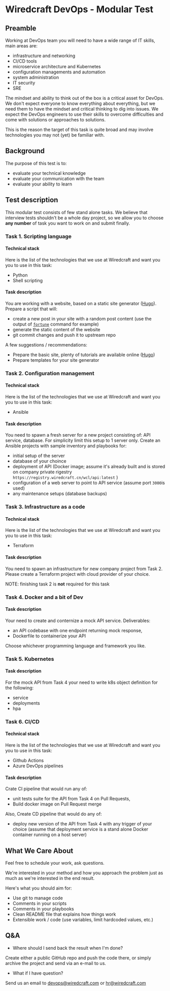 # Wiredcraft DevOps - Modular Test

## Preamble
Working at DevOps team you will need to have a wide range of IT skills, main areas are:
- infrastructure and networking
- CI/CD tools
- microservice architecture and Kubernetes
- configuration managements and automation
- system administration
- IT security
- SRE

The mindset and ability to think out of the box is a critical asset for DevOps. We don't expect everyone to know everything about everything, but we need them to have the mindset and critical thinking to dig into issues. We expect the DevOps engineers to use their skills to overcome difficulties and come with solutions or approaches to solutions.

This is the reason the target of this task is quite broad and may involve technologies you may not (yet) be familiar with.

## Background 

The purpose of this test is to:
- evaluate your technical knowledge
- evaluate your communication with the team
- evaluate your ability to learn


## Test description

This modular test consists of few stand alone tasks. We believe that interview tests shouldn't be a whole day project, so we allow you to choose **any number** of task you want to work on and submit finally.

### Task 1. Scripting language

#### Technical stack
Here is the list of the technologies that we use at Wiredcraft and want you you to use in this task:
- Python
- Shell scripting

#### Task description
You are working with a website, based on a static site generator ([Hugo](https://gohugo.io/)). Prepare a script that will:
- create a new post in your site with a random post content (use the output of [`fortune`](http://manpages.ubuntu.com/manpages/xenial/man6/fortune.6.html) command for example)
- generate the static content of the website
- git commit changes and push it to upstream repo

A few suggestions / recommendations:
- Prepare the basic site, plenty of tutorials are available online ([Hugo](https://gohugo.io))
- Prepare templates for your site generator

### Task 2. Configuration management

#### Technical stack
Here is the list of the technologies that we use at Wiredcraft and want you you to use in this task:
- Ansible

#### Task description
You need to spawn a fresh server for a new project consisting of: API service, database. For simplicity limit this setup to 1 server only. Create an Ansible projects with sample inventory and playbooks for:
- initial setup of the server
- database of your choince
- deployment of API (Docker image; assume it's already built and is stored on company private rigestry `https://registry.wiredcraft.cn/wcl/api:latest` )
- configuration of a web server to point to API service (assume port `3000`is used)
- any maintenance setups (database backups)

### Task 3. Infrastructure as a code 

#### Technical stack
Here is the list of the technologies that we use at Wiredcraft and want you you to use in this task:
- Terraform

#### Task description
You need to spawn an infrastructure for new company project from Task 2. Please create a Terraform project with cloud provider of your choice.

NOTE: finishing task 2 is **not** required for this task

### Task 4. Docker and a bit of Dev
#### Task description
Your need to create and conternize a mock API service. Deliverables:
- an API codebase with one endpoint returning mock response,
- Dockerfile to containerize your API

Choose whichever programming language and framework you like.

### Task 5. Kubernetes 
#### Task description
For the mock API from Task 4 your need to write k8s object definition for the following:
- service
- deployments
- hpa

### Task 6. CI/CD

#### Technical stack
Here is the list of the technologies that we use at Wiredcraft and want you you to use in this task:
- Github Actions
- Azure DevOps pipelines

#### Task description
Crate CI pipeline that would run any of:
- unit tests suite for the API from Task 4 on Pull Requests,
- Build docker image on Pull Request merge 

Also, Create CD pipeline that would do any of:
- deploy new version of the API from Task 4 with any trigger of your choice (assume that deployment service is a stand alone Docker container running on a host server)

## What We Care About

Feel free to schedule your work, ask questions.

We're interested in your method and how you approach the problem just as much as we're interested in the end result.

Here's what you should aim for:

- Use git to manage code
- Comments in your scripts
- Comments in your playbooks
- Clean README file that explains how things work
- Extensible work / code (use variables, limit hardcoded values, etc.)

## Q&A

- Where should I send back the result when I'm done?

Create either a public GitHub repo and push the code there, or simply archive the project and send via an e-mail to us.

- What if I have question?

Send us an email to devops@wiredcraft.com or hr@wiredcraft.com 
